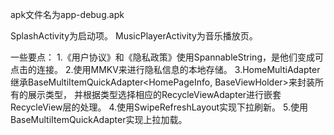 apk文件名为app-debug.apk


SplashActivity为启动项。
MusicPlayerActivity为音乐播放页。

一些要点：
1.《用户协议》和《隐私政策》使用SpannableString，是他们变成可点击的连接。
2.使用MMKV来进行隐私信息的本地存储。
3.HomeMultiAdapter继承BaseMultiItemQuickAdapter<HomePageInfo, BaseViewHolder>来封装所有的展示类型，
并根据类型选择相应的RecycleViewAdapter进行嵌套RecycleView层的处理。
4.使用SwipeRefreshLayout实现下拉刷新。
5.使用BaseMultiItemQuickAdapter实现上拉加载。

